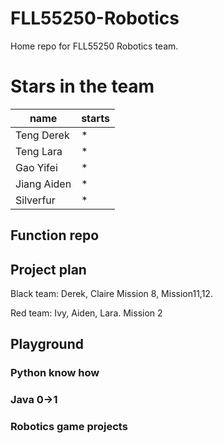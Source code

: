 # FLL55250-Robotics
Home repo for FLL55250 Robotics team. 

# Stars in the team
|name|starts|
|----|------|
|Teng Derek|\*|
|Teng Lara|\*|
|Gao Yifei|\*|
|Jiang Aiden|\*|
|Silverfur|\*|


## Function repo


## Project plan
Black team:
Derek, Claire
Mission 8, Mission11,12.


Red team:
Ivy, Aiden, Lara. 
Mission 2




## Playground

### Python know how

### Java 0->1

### Robotics game projects
